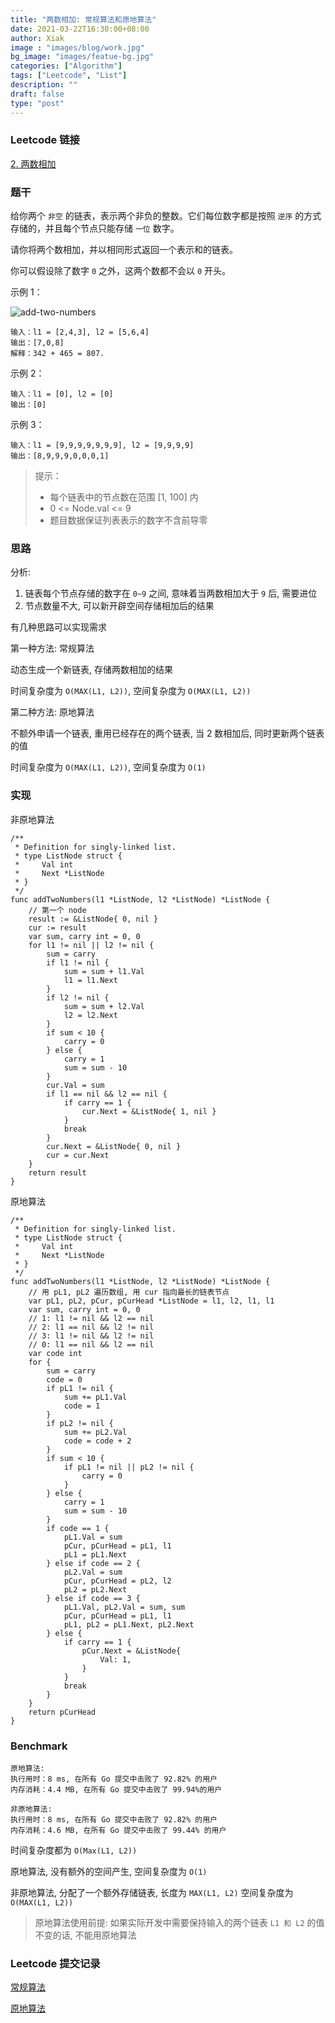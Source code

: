 ```yaml
---
title: "两数相加: 常规算法和原地算法"
date: 2021-03-22T16:30:00+08:00
author: Xiak
image : "images/blog/work.jpg"
bg_image: "images/featue-bg.jpg"
categories: ["Algorithm"]
tags: ["Leetcode", "List"]
description: ""
draft: false
type: "post"
---
```


### Leetcode 链接

[2. 两数相加](https://leetcode-cn.com/problems/add-two-numbers/)

### 题干
给你两个 `非空` 的链表，表示两个非负的整数。它们每位数字都是按照 `逆序` 的方式存储的，并且每个节点只能存储 `一位` 数字。

请你将两个数相加，并以相同形式返回一个表示和的链表。

你可以假设除了数字 `0` 之外，这两个数都不会以 `0` 开头。


示例 1：

![add-two-numbers](/images/algorithm/add-two-num-1.jpg)

```
输入：l1 = [2,4,3], l2 = [5,6,4]
输出：[7,0,8]
解释：342 + 465 = 807.
```

示例 2：

```
输入：l1 = [0], l2 = [0]
输出：[0]
```

示例 3：

```
输入：l1 = [9,9,9,9,9,9,9], l2 = [9,9,9,9]
输出：[8,9,9,9,0,0,0,1]
```


> 提示：
> - 每个链表中的节点数在范围 [1, 100] 内
> - 0 <= Node.val <= 9
> - 题目数据保证列表表示的数字不含前导零

### 思路

分析: 

1. 链表每个节点存储的数字在 `0~9` 之间, 意味着当两数相加大于 `9` 后, 需要进位
2. 节点数量不大, 可以新开辟空间存储相加后的结果

有几种思路可以实现需求

第一种方法: 常规算法

动态生成一个新链表, 存储两数相加的结果

时间复杂度为 `O(MAX(L1, L2))`, 空间复杂度为 `O(MAX(L1, L2))`

第二种方法: 原地算法

不额外申请一个链表, 重用已经存在的两个链表, 当 2 数相加后, 同时更新两个链表的值

时间复杂度为 `O(MAX(L1, L2))`, 空间复杂度为 `O(1)`


### 实现

非原地算法
```golang
/**
 * Definition for singly-linked list.
 * type ListNode struct {
 *     Val int
 *     Next *ListNode
 * }
 */
func addTwoNumbers(l1 *ListNode, l2 *ListNode) *ListNode {
    // 第一个 node
    result := &ListNode{ 0, nil }
    cur := result
    var sum, carry int = 0, 0
    for l1 != nil || l2 != nil {
        sum = carry
        if l1 != nil {
            sum = sum + l1.Val
            l1 = l1.Next
        } 
        if l2 != nil {
            sum = sum + l2.Val
            l2 = l2.Next
        }
        if sum < 10 {
            carry = 0
        } else {
            carry = 1
            sum = sum - 10
        }
        cur.Val = sum
        if l1 == nil && l2 == nil {
            if carry == 1 {
                cur.Next = &ListNode{ 1, nil }
            }
            break
        }
        cur.Next = &ListNode{ 0, nil }
        cur = cur.Next
    }
    return result
}
```

原地算法
```
/**
 * Definition for singly-linked list.
 * type ListNode struct {
 *     Val int
 *     Next *ListNode
 * }
 */
func addTwoNumbers(l1 *ListNode, l2 *ListNode) *ListNode {
    // 用 pL1, pL2 遍历数组, 用 cur 指向最长的链表节点
    var pL1, pL2, pCur, pCurHead *ListNode = l1, l2, l1, l1
    var sum, carry int = 0, 0
    // 1: l1 != nil && l2 == nil
    // 2: l1 == nil && l2 != nil
    // 3: l1 != nil && l2 != nil
    // 0: l1 == nil && l2 == nil
    var code int
    for {
        sum = carry
        code = 0
        if pL1 != nil {
            sum += pL1.Val
            code = 1
        }
        if pL2 != nil {
            sum += pL2.Val
            code = code + 2
        }
        if sum < 10 {
            if pL1 != nil || pL2 != nil {
                carry = 0
            }
        } else {
            carry = 1
            sum = sum - 10
        }
        if code == 1 {
            pL1.Val = sum
            pCur, pCurHead = pL1, l1
            pL1 = pL1.Next
        } else if code == 2 {
            pL2.Val = sum
            pCur, pCurHead = pL2, l2
            pL2 = pL2.Next   
        } else if code == 3 {
            pL1.Val, pL2.Val = sum, sum
            pCur, pCurHead = pL1, l1
            pL1, pL2 = pL1.Next, pL2.Next
        } else {
            if carry == 1 {
                pCur.Next = &ListNode{
                    Val: 1,
                }
            }
            break
        }
    }
    return pCurHead
}
```

### Benchmark 
```
原地算法:
执行用时：8 ms, 在所有 Go 提交中击败了 92.82% 的用户
内存消耗：4.4 MB, 在所有 Go 提交中击败了 99.94%的用户

非原地算法:
执行用时：8 ms, 在所有 Go 提交中击败了 92.82% 的用户
内存消耗：4.6 MB, 在所有 Go 提交中击败了 99.44% 的用户
```
时间复杂度都为 `O(Max(L1, L2))`

原地算法, 没有额外的空间产生, 空间复杂度为 `O(1)`

非原地算法, 分配了一个额外存储链表, 长度为 `MAX(L1, L2)` 空间复杂度为 `O(MAX(L1, L2))`

> 原地算法使用前提: 如果实际开发中需要保持输入的两个链表 `L1 和 L2` 的值不变的话, 不能用原地算法

### Leetcode 提交记录

[常规算法](https://leetcode-cn.com/submissions/detail/158329734/)

[原地算法](https://leetcode-cn.com/submissions/detail/158291521/)

